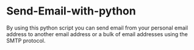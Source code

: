 # Send-Email-with-python
By using this python script you can send email from your personal email address to another email address or a bulk of email addresses using the SMTP protocol.

